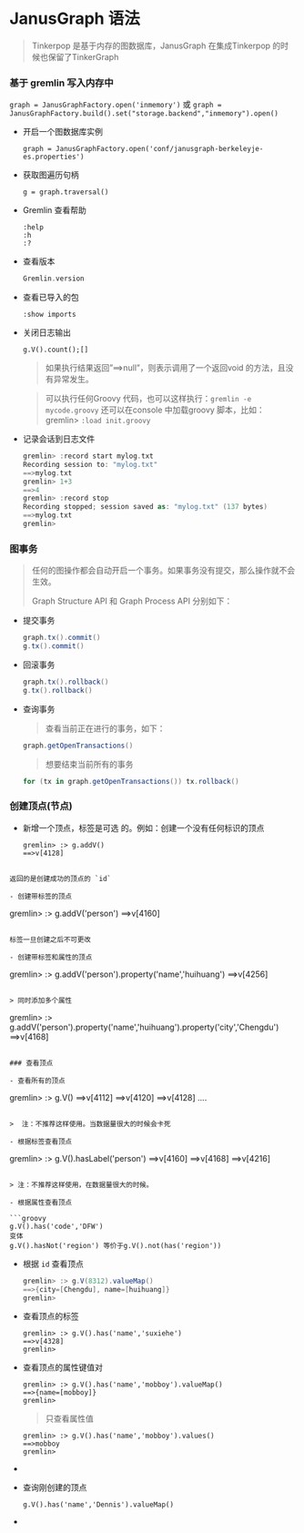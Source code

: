 # JanusGraph 语法

> Tinkerpop 是基于内存的图数据库，JanusGraph 在集成Tinkerpop 的时候也保留了TinkerGraph 

### 基于 gremlin 写入内存中
  `graph = JanusGraphFactory.open('inmemory')`
  或
  `graph = JanusGraphFactory.build().set("storage.backend","inmemory").open()`

- 开启一个图数据库实例

  ```
  graph = JanusGraphFactory.open('conf/janusgraph-berkeleyje-es.properties')
  ```

- 获取图遍历句柄

  ```
  g = graph.traversal()
  ```

- Gremlin 查看帮助

  ```
  :help
  :h
  :?
  ```

- 查看版本

  ```groovy
  Gremlin.version
  ```

- 查看已导入的包

  ```
  :show imports
  ```

- 关闭日志输出

  ```
  g.V().count();[]
  ```

  > 如果执行结果返回”==>null”，则表示调用了一个返回void 的方法，且没有异常发生。

  > 可以执行任何Groovy 代码，也可以这样执行：`gremlin -e mycode.groovy`
  > 还可以在console 中加载groovy 脚本，比如：
  > gremlin> `:load init.groovy`

- 记录会话到日志文件

  ```groovy
  gremlin> :record start mylog.txt
  Recording session to: "mylog.txt"
  ==>mylog.txt
  gremlin> 1+3
  ==>4
  gremlin> :record stop
  Recording stopped; session saved as: "mylog.txt" (137 bytes)
  ==>mylog.txt
  gremlin>
  ```

### 图事务

> 任何的图操作都会自动开启一个事务。如果事务没有提交，那么操作就不会生效。
>
> Graph Structure API  和   Graph Process API  分别如下：

- 提交事务

  ```groovy
  graph.tx().commit()
  g.tx().commit()
  ```

- 回滚事务

  ```groovy
  graph.tx().rollback()
  g.tx().rollback()
  ```

- 查询事务

  > 查看当前正在进行的事务，如下：

  ```groovy
  graph.getOpenTransactions()
  ```

  > 想要结束当前所有的事务

  ```groovy
  for (tx in graph.getOpenTransactions()) tx.rollback()
  ```

### 创建顶点(节点)

- 新增一个顶点，标签是可选 的。例如：创建一个没有任何标识的顶点
  ```
  gremlin> :> g.addV()
  ==>v[4128]
  ```
```
  
返回的是创建成功的顶点的 `id`
  
- 创建带标签的顶点

```
  gremlin> :> g.addV('person')
  ==>v[4160]
  ```

  标签一旦创建之后不可更改

- 创建带标签和属性的顶点

  ```
  gremlin> :> g.addV('person').property('name','huihuang')
  ==>v[4256]
  ```

  > 同时添加多个属性

  ```
  gremlin> :> g.addV('person').property('name','huihuang').property('city','Chengdu')
  ==>v[4168]
  ```

### 查看顶点

- 查看所有的顶点

  ```
  gremlin> :> g.V()
  ==>v[4112]
  ==>v[4120]
  ==>v[4128]
  ....
  ```

  >  注：不推荐这样使用。当数据量很大的时候会卡死

- 根据标签查看顶点

  ```
  gremlin> :> g.V().hasLabel('person')
  ==>v[4160]
  ==>v[4168]
  ==>v[4216]
  ```

  > 注：不推荐这样使用，在数据量很大的时候。

- 根据属性查看顶点

  ```groovy
  g.V().has('code','DFW')
  变体
  g.V().hasNot('region') 等价于g.V().not(has('region'))
  ```

- 根据 `id`  查看顶点

  ```groovy
  gremlin> :> g.V(8312).valueMap()
  ==>{city=[Chengdu], name=[huihuang]}
  gremlin> 
  ```

- 查看顶点的标签

  ```
  gremlin> :> g.V().has('name','suxiehe')
  ==>v[4328]
  gremlin> 
  ```

  

- 查看顶点的属性键值对

  ```
  gremlin> :> g.V().has('name','mobboy').valueMap()
  ==>{name=[mobboy]}
  gremlin>
  ```

  > 只查看属性值

  ```
  gremlin> :> g.V().has('name','mobboy').values()
  ==>mobboy
  gremlin>
  ```

  

- 

  

  

   

- 查询刚创建的顶点

  `g.V().has('name','Dennis').valueMap()`

- 